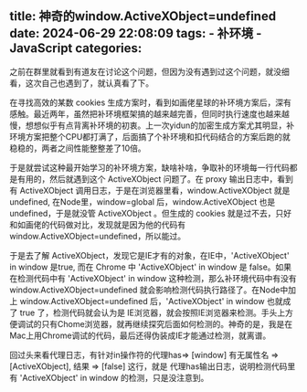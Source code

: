 title: 神奇的window.ActiveXObject=undefined
date: 2024-06-29 22:08:09
tags:
    - 补环境
    - JavaScript
categories:
---

之前在群里就看到有道友在讨论这个问题，但因为没有遇到过这个问题，就没细看，这次自己也遇到了，就认真看了下。

在寻找高效的某数 cookies 生成方案时，看到如画佬星球的补环境方案后，深有感触。最近两年，虽然把补环境框架搞的越来越完善，但同时执行速度也越来越慢，想想似乎有点背离补环境的初衷。上一次yidun的加密生成方案尤其明显，补环境方案把整个CPU都打满了，后面搞了个补环境和扣代码结合的方案后跑的就稳稳的，两者之间性能整整差了10倍。

于是就尝试这种最开始学习的补环境方案，缺啥补啥，争取补的环境每一行代码都是有用的，然后就遇到这个 ActiveXObject 问题了。在 proxy 输出日志中，看到有 ActiveXObject 调用日志，于是在浏览器里看，window.ActiveXObject 就是 undefined, 在Node里，window=global 后，window.ActiveXObject 也是 undefined，于是就没管 ActiveXObject 。但生成的 cookies 就是过不去，只好和如画佬的代码做对比，发现就是因为他的代码有 window.ActiveXObject=undefined，所以能过。

于是去了解 ActiveXObject，发现它是IE才有的对象，在IE中，'ActiveXObject' in window 是true, 而在 Chrome 中 'ActiveXObject' in window 是 false。如果在检测代码中有 'ActiveXObject' in window 这种检测，那么补环境代码中有没有 window.ActiveXObject=undefined 就会影响检测代码执行路径了。在Node中加上 window.ActiveXObject=undefined 后，'ActiveXObject' in window 也就成了 true 了，检测代码就会认为是 IE浏览器，就会按照IE浏览器来检测。手头上方便调试的只有Chome浏览器，就再继续探究后面如何检测的。神奇的是，我是在Mac上用Chrome调试的代码，最后还得伪装成IE才能通过检测，就离谱。

回过头来看代理日志，有针对in操作符的代理has=> [window] 有无属性名 => [ActiveXObject], 结果 => [false] 这行，就是 代理has输出日志，说明检测代码里有 'ActiveXObject' in window 的检测，只是没注意到。

